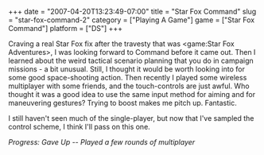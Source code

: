 +++
date = "2007-04-20T13:23:49-07:00"
title = "Star Fox Command"
slug = "star-fox-command-2"
category = ["Playing A Game"]
game = ["Star Fox Command"]
platform = ["DS"]
+++

Craving a real Star Fox fix after the travesty that was <game:Star Fox Adventures>, I was looking forward to Command before it came out.  Then I learned about the weird tactical scenario planning that you do in campaign missions - a bit unusual.  Still, I thought it would be worth looking into for some good space-shooting action.  Then recently I played some wireless multiplayer with some friends, and the touch-controls are just awful.  Who thought it was a good idea to use the same input method for aiming and for maneuvering gestures?  Trying to boost makes me pitch up.  Fantastic.

I still haven't seen much of the single-player, but now that I've sampled the control scheme, I think I'll pass on this one.

<i>Progress: Gave Up -- Played a few rounds of multiplayer</i>